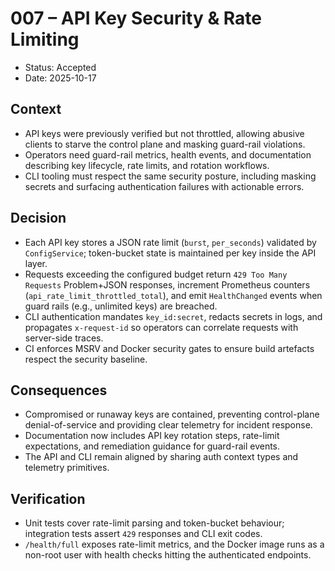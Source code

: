 # 007 – API Key Security & Rate Limiting

- Status: Accepted
- Date: 2025-10-17

## Context
- API keys were previously verified but not throttled, allowing abusive clients to starve the control plane and masking guard-rail violations.
- Operators need guard-rail metrics, health events, and documentation describing key lifecycle, rate limits, and rotation workflows.
- CLI tooling must respect the same security posture, including masking secrets and surfacing authentication failures with actionable errors.

## Decision
- Each API key stores a JSON rate limit (`burst`, `per_seconds`) validated by `ConfigService`; token-bucket state is maintained per key inside the API layer.
- Requests exceeding the configured budget return `429 Too Many Requests` Problem+JSON responses, increment Prometheus counters (`api_rate_limit_throttled_total`), and emit `HealthChanged` events when guard rails (e.g., unlimited keys) are breached.
- CLI authentication mandates `key_id:secret`, redacts secrets in logs, and propagates `x-request-id` so operators can correlate requests with server-side traces.
- CI enforces MSRV and Docker security gates to ensure build artefacts respect the security baseline.

## Consequences
- Compromised or runaway keys are contained, preventing control-plane denial-of-service and providing clear telemetry for incident response.
- Documentation now includes API key rotation steps, rate-limit expectations, and remediation guidance for guard-rail events.
- The API and CLI remain aligned by sharing auth context types and telemetry primitives.

## Verification
- Unit tests cover rate-limit parsing and token-bucket behaviour; integration tests assert `429` responses and CLI exit codes.
- `/health/full` exposes rate-limit metrics, and the Docker image runs as a non-root user with health checks hitting the authenticated endpoints.
